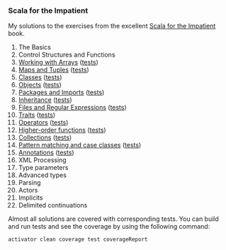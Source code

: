 ### Scala for the Impatient
My solutions to the exercises from the excellent [Scala for the Impatient](https://www.lightbend.com/resources/e-book/scala-for-the-impatient) book.

1. The Basics
2. Control Structures and Functions
3. [Working with Arrays](src/main/scala/Chapter03.scala) ([tests](src/test/scala/Chapter03Spec.scala))
4. [Maps and Tuples](src/main/scala/Chapter04.scala) ([tests](src/test/scala/Chapter04Spec.scala))
5. [Classes](src/main/scala/Chapter05.scala) ([tests](src/test/scala/Chapter05Spec.scala))
6. [Objects](src/main/scala/Chapter06.scala) ([tests](src/test/scala/Chapter06Spec.scala))
7. [Packages and Imports](src/main/scala/Chapter07.scala) ([tests](src/test/scala/Chapter07Spec.scala))
8. [Inheritance](src/main/scala/Chapter08.scala) ([tests](src/test/scala/Chapter08Spec.scala))
9. [Files and Regular Expressions](src/main/scala/Chapter09.scala) ([tests](src/test/scala/Chapter09Spec.scala))
10. [Traits](src/main/scala/Chapter10.scala) ([tests](src/test/scala/Chapter10Spec.scala))
11. [Operators](src/main/scala/Chapter11.scala) ([tests](src/test/scala/Chapter11Spec.scala))
12. [Higher-order functions](src/main/scala/Chapter12.scala) ([tests](src/test/scala/Chapter12Spec.scala))
13. [Collections](src/main/scala/Chapter13.scala) ([tests](src/test/scala/Chapter13Spec.scala))
14. [Pattern matching and case classes](src/main/scala/Chapter14.scala) ([tests](src/test/scala/Chapter14Spec.scala))
15. [Annotations](src/main/scala/Chapter15.scala) ([tests](src/test/scala/Chapter15Spec.scala))
16. XML Processing
17. Type parameters
18. Advanced types
19. Parsing
20. Actors
21. Implicits
22. Delimited continuations

Almost all solutions are covered with corresponding tests.
You can build and run tests and see the coverage by using the following command:

```bash
activator clean coverage test coverageReport
```
